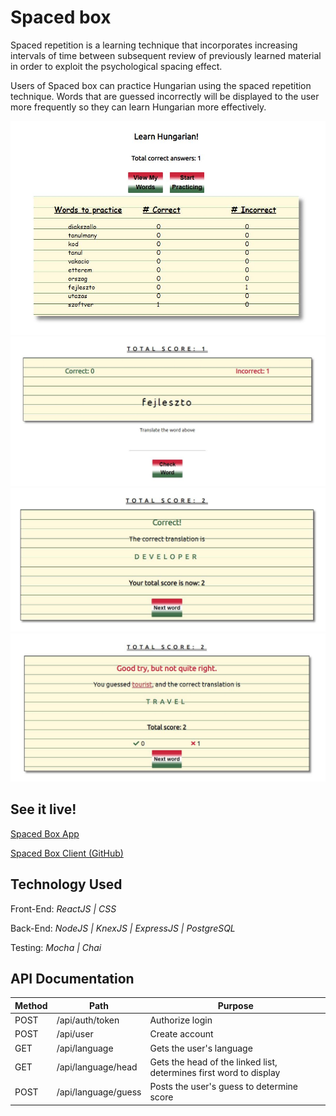 # Spaced box

Spaced repetition is a learning technique that incorporates increasing intervals of time between subsequent review of previously learned material in order to exploit the psychological spacing effect.

Users of Spaced box can practice Hungarian using the spaced repetition technique. Words that are guessed incorrectly will be displayed to the user more frequently so they can learn Hungarian more effectively.

![View Words](README/learnwords.JPG "View Words")
![Flashcard](README/flashcard.JPG "Flashcard")
![Correct!](README/correctresponse.JPG "Correct!")
![Incorrect](README/incorrectresponse.JPG "Incorrect")

## See it live!

[Spaced Box App](https://spacedbox.now.sh/)

[Spaced Box Client (GitHub)](https://github.com/WEB818/stephen-wendy-spaced-repetition)

## Technology Used

Front-End: _ReactJS | CSS_

Back-End: _NodeJS | KnexJS | ExpressJS | PostgreSQL_

Testing: _Mocha | Chai_

## API Documentation

| Method | Path                | Purpose                                                            |
| ------ | ------------------- | ------------------------------------------------------------------ |
| POST   | /api/auth/token     | Authorize login                                                    |
| POST   | /api/user           | Create account                                                     |
| GET    | /api/language       | Gets the user's language                                           |
| GET    | /api/language/head  | Gets the head of the linked list, determines first word to display |
| POST   | /api/language/guess | Posts the user's guess to determine score                          |
